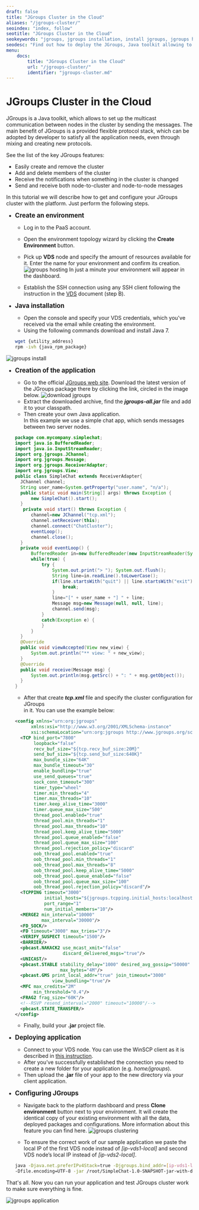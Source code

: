 ```yaml
---
draft: false
title: "JGroups Cluster in the Cloud"
aliases: "/jgroups-cluster/"
seoindex: "index, follow"
seotitle: "JGroups Cluster in the Cloud"
seokeywords: "jgroups, jgroups installation, install jgroups, jgroups hosting, jgroups cluster, jgroups download, jgroups archive, jgroups clustered environment, jgroups tutorial, jgroups deploy, jgroups java, jgroups install"
seodesc: "Find out how to deploy the JGroups, Java toolkit allowing to set up the multicast communication between nodes in the cluster, into a clustered environment."
menu: 
    docs:
        title: "JGroups Cluster in the Cloud"
        url: "/jgroups-cluster/"
        identifier: "jgroups-cluster.md"
---
```


# JGroups Cluster in the Cloud
                                                                          
JGroups is a Java toolkit, which allows to set up the multicast communication between nodes in the cluster by sending the messages. The main benefit of JGroups is a provided flexible protocol stack, which can be adopted by developer to satisfy all the application needs, even through mixing and creating new protocols.

See the list of the key JGroups features:

* Easily create and remove the cluster
* Add and delete members of the cluster
* Receive the notifications when something in the cluster is changed
* Send and receive both node-to-cluster and node-to-node messages

In this tutorial we will describe how to get and configure your JGroups cluster with the platform. Just perform the following steps.

* **<big><span type="A">Create an environment</big>**</span>
    * Log in to the PaaS account.
    * Open the environment topology wizard by clicking the **Create Environment** button.
    * Pick up **VDS** node and specify the amount of resources available for it. Enter the name for your environment and confirm its creation.
![jgroups hosting](jgroup-environment.gif)
In just a minute your environment will appear in the dashboard.

    * Establish the SSH connection using any SSH client following the instruction in the [VDS](/vds) document (step B).

* **<big><span type="A">Java installation</big>**</span>
    * Open the console and specify your VDS credentials, which you've received via the email while creating the environment.
    * Using the following commands download and install Java 7.
    ```bash
    wget {utility_address}
    rpm -ivh {java_rpm_package}
    ```

![jgroups install](vds11.png)

* **<big><span type="A">Creation of the application</big>**</span>
    * Go to the official [JGroups web site](http://www.jgroups.org/). Download the latest version of the JGroups package there by clicking the link, circled in the image below.
![download jgroups](jgroups-download.gif)
    * Extract the downloaded archive, find the ***jgroups-all.jar*** file and add it to your classpath.
    * Then create your own Java application.  
    In this example we use a simple chat app, which sends messages between two server nodes.
    ```java
    package com.mycompany.simplechat;
    import java.io.BufferedReader;
    import java.io.InputStreamReader;
    import org.jgroups.JChannel;
    import org.jgroups.Message;
    import org.jgroups.ReceiverAdapter;
    import org.jgroups.View;
    public class SimpleChat extends ReceiverAdapter{
      JChannel channel;
      String user_name=System.getProperty("user.name", "n/a");
      public static void main(String[] args) throws Exception {
          new SimpleChat().start();
      }
       private void start() throws Exception {
          channel=new JChannel("tcp.xml");
          channel.setReceiver(this);
          channel.connect("ChatCluster");
          eventLoop();
          channel.close();
      }
      private void eventLoop() {
          BufferedReader in=new BufferedReader(new InputStreamReader(System.in));
          while(true) {
              try {
                  System.out.print("> "); System.out.flush();
                  String line=in.readLine().toLowerCase();
                  if(line.startsWith("quit") || line.startsWith("exit")) {
                      break;
                  }
                  line="[" + user_name + "] " + line;
                  Message msg=new Message(null, null, line);
                  channel.send(msg);
              }
              catch(Exception e) {
              }
          }
      }
      @Override
      public void viewAccepted(View new_view) {
          System.out.println("** view: " + new_view);
      }
      @Override
      public void receive(Message msg) {
          System.out.println(msg.getSrc() + ": " + msg.getObject());
      }
    }
    ```
    * After that create ***tcp.xml*** file and specify the cluster configuration for JGroups   
in it.
    You can use the example below:
    ```xml
    <config xmlns="urn:org:jgroups"
          xmlns:xsi="http://www.w3.org/2001/XMLSchema-instance"
          xsi:schemaLocation="urn:org:jgroups http://www.jgroups.org/schema/JGroups-3.2.xsd">
      <TCP bind_port="7800"
           loopback="false"
           recv_buf_size="${tcp.recv_buf_size:20M}"
           send_buf_size="${tcp.send_buf_size:640K}"
           max_bundle_size="64K"
           max_bundle_timeout="30"
           enable_bundling="true"
           use_send_queues="true"
           sock_conn_timeout="300"
           timer_type="wheel"
           timer.min_threads="4"
           timer.max_threads="10"
           timer.keep_alive_time="3000"
           timer.queue_max_size="500"
           thread_pool.enabled="true"
           thread_pool.min_threads="1"
           thread_pool.max_threads="10"
           thread_pool.keep_alive_time="5000"
           thread_pool.queue_enabled="false"
           thread_pool.queue_max_size="100"
           thread_pool.rejection_policy="discard"
           oob_thread_pool.enabled="true"
           oob_thread_pool.min_threads="1"
           oob_thread_pool.max_threads="8"
           oob_thread_pool.keep_alive_time="5000"
           oob_thread_pool.queue_enabled="false"
           oob_thread_pool.queue_max_size="100"
           oob_thread_pool.rejection_policy="discard"/>
      <TCPPING timeout="3000"
               initial_hosts="${jgroups.tcpping.initial_hosts:localhost[7800],localhost[7801]}"
               port_range="1"
               num_initial_members="10"/>
      <MERGE2 min_interval="10000"
              max_interval="30000"/>
      <FD_SOCK/>
      <FD timeout="3000" max_tries="3"/>
      <VERIFY_SUSPECT timeout="1500"/>
      <BARRIER/>
      <pbcast.NAKACK2 use_mcast_xmit="false"
                      discard_delivered_msgs="true"/>
      <UNICAST/>
      <pbcast.STABLE stability_delay="1000" desired_avg_gossip="50000"
                     max_bytes="4M"/>
      <pbcast.GMS print_local_addr="true" join_timeout="3000"
                  view_bundling="true"/>
      <MFC max_credits="2M"
           min_threshold="0.4"/>
      <FRAG2 frag_size="60K"/>
      <!--RSVP resend_interval="2000" timeout="10000"/-->
      <pbcast.STATE_TRANSFER/>
    </config>
    ```
    * Finally, build your **.jar** project file.

* **<big><span type="A">Deploying application</big>**</span>
    * Connect to your VDS node. You can use the WinSCP client as it is described in [this instruction](/standalone-application).
    * After you’ve successfully established the connection you need to create a new folder for your application (e.g. *home/jgroups*).
    * Then upload the **.jar** file of your app to the new directory via your client application.</ol>

* **<big><span type="A">Configuring JGroups</big>**</span>
    * Navigate back to the platform dashboard and press **Clone environment** button next to your environment. It will create the identical copy of your existing environment with all the data, deployed packages and configurations. More information about this feature you can find here.
![jgroups clustering](jgroups-clone.gif)

    * To ensure the correct work of our sample application we paste the local IP of the first VDS node instead of *[ip-vds1-local]* and second VDS node’s local IP instead of *[ip-vds2-local]*.
    ```bash
    java -Djava.net.preferIPv4Stack=true -Djgroups.bind_addr=[ip-vds1-local] -Djgroups.tcpping.initial_hosts=[ip-vds1-local][7800],[ip-vds2-local][7800] 
    -Dfile.encoding=UTF-8 -jar /root/SimpleChat-1.0-SNAPSHOT-jar-with-dependencies.jar
    ```

That's all. Now you can run your application and test JGroups cluster work to make sure everything is fine.

![jgroups application](jgroups-app.gif)